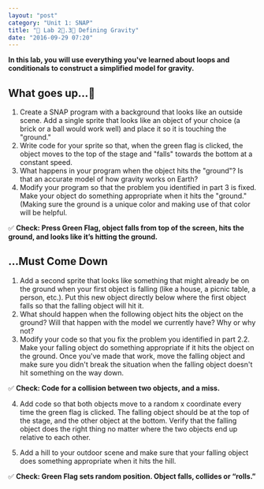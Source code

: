 ```yaml
---
layout: "post"
category: "Unit 1: SNAP"
title: "🍂 Lab 2⃣.3⃣ Defining Gravity"
date: "2016-09-29 07:20"
---
```


**In this lab, you will use everything you've learned about loops and conditionals to construct a simplified model for gravity.**

## What goes up...🐶
1. Create a SNAP program with a background that looks like an outside scene. Add a single sprite that looks like an object of your choice (a brick or a ball would work well) and place it so it is touching the "ground."
2. Write code for your sprite so that, when the green flag is clicked, the object moves to the top of the stage and "falls" towards the bottom at a constant speed.
3. What happens in your program when the object hits the "ground"? Is that an accurate model of how gravity works on Earth?
4. Modify your program so that the problem you identified in part 3 is fixed. Make your object do something appropriate when it hits the "ground." (Making sure the ground is a unique color and making use of that color will be helpful.

✅ **Check: Press Green Flag, object falls from top of the screen, hits the ground, and looks like it’s hitting the ground.**

## ...Must Come Down
1. Add a second sprite that looks like something that might already be on the ground when your first object is falling (like a house, a picnic table, a person, etc.). Put this new object directly below where the first object falls so that the falling object will hit it.
2. What should happen when the following object hits the object on the ground? Will that happen with the model we currently have? Why or why not?
3. Modify your code so that you fix the problem you identified in part 2.2. Make your falling object do something appropriate if it hits the object on the ground. Once you've made that work, move the falling object and make sure you didn't break the situation when the falling object doesn't hit something on the way down.

✅ **Check: Code for a collision between two objects, and a miss.**

4. Add code so that both objects move to a random x coordinate every time the green flag is clicked. The falling object should be at the top of the stage, and the other object at the bottom. Verify that the falling object does the right thing no matter where the two objects end up relative to each other.

5. Add a hill to your outdoor scene and make sure that your falling object does something appropriate when it hits the hill.

✅ **Check: Green Flag sets random position. Object falls, collides or “rolls.”**
